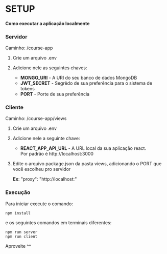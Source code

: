 # SETUP

#### Como executar a aplicação localmente

### Servidor

Caminho: /course-app

1. Crie um arquivo .env

2. Adicione nele as seguintes chaves:
    + <b>MONGO_URI</b> - A URI do seu banco de dados MongoDB
    + <b>JWT_SECRET</b> - Segrêdo de sua preferência para o sistema de tokens
    + <b>PORT</b> - Porte de sua preferência

### Cliente

<p>Caminho: /course-app/views</p>

1. Crie um arquivo .env


2. Adicione nele a seguinte chave:
    + <b>REACT_APP_API_URL</b> - A URL local da sua aplicação react.</br>
    Por padrão é http:<nolink>//localhost:3000


3. Edite o arquivo package.json da pasta views, adicionando o PORT que você escolheu pro servidor

    <b>Ex</b>:
        "proxy": "http://localhost:<PORT do servidor aqui>"



### Execução

Para iniciar execute o comando:

    npm install

e os seguintes comandos em terminais diferentes:

    npm run server
    npm run client


Aproveite ^^
